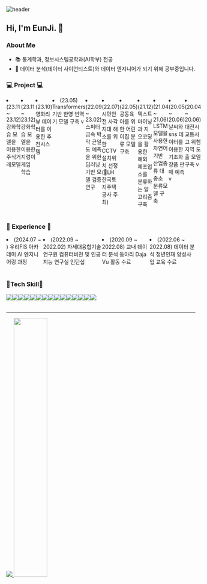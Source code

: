![header](https://capsule-render.vercel.app/api?type=waving&color=gradient&height=360&text=Hello+World%21&fontSize=70&fontAlign=50&fontAlignY=50&desc=Happy+EunJi%27s+page&descSize=20&descAlign=50&descAlignY=60)

## Hi, I'm EunJi. 👋
### About Me
  - 📚 통계학과, 정보시스템공학과(AI학부) 전공
  - 🌱 데이터 분석(데이터 사이언티스트)와 데이터 엔지니어가 되기 위해 공부중입니다. 

### 💻 Project 💻
<div style="display:flex; flex-direction:row;">
    <li>(23.11 ~ 23.12) 강화학습 모델을 이용한 주식거래모델 </li>
    <li>(23.11 ~ 23.12) 강화학습 모델을 이용한 지렁이 게임 학습 </li>
    <li>(23.10) 영화리뷰 데이터를 이용한 추천시스템 </li>
    <li>(23.05) Transformers 기반 한영 번역기 모델 구축 v </li>
    <li>(22.09 ~ 23.02) 스퍼터 금속 박막 균일도 예측을 위한 딥러닝 기반 모델 검증 연구</li>
    <li>(22.07) 시민안전 사각지대 해소를 위한 CCTV설치위치 선정 (🥉LH 한국토지주택공사 주최)</li>
    <li>(22.05) 공동육아를 위한 어린이집 분류 모델 구축 </li>
    <li>(21.12) 텍스트마이닝과 지오코딩을 활용한 해외 제조업소를 분류하는 알고리즘 구축</li>
    <li>(21.04 ~ 21.06) LSTM 모델을 사용한 자연어 기반 산업종류 대중소 분류모델 구축</li>
    <li>(20.05 ~ 20.06) 날씨와 sns 데이터를 이용한 기초화장품 판매 예측 v</li>
    <li>(20.04 ~ 20.06) 대전시 교통사고 위험 지역 도출 모델 구축 v</li>
</div><br>

 
### 💪 Experience 💪
<div style="display:flex; flex-direction:row;">
    <li>(2024.07 ~ ) 우리FIS 아카데미 AI 엔지니어링 과정</li>
    <li>(2022.09 ~ 2022.02) 차세대융합기술연구원 컴퓨터비전 및 인공지능 연구실 인턴십</li>
    <li>(2020.09 ~ 2022.08) 교내 데이터 분석 동아리 Daja Vu 활동 수료</li>
    <li>(2022.06 ~ 2022.08) 데이터 분석 청년인재 양성사업 교육 수료</li>
</div><br>



### 🔨Tech Skill🔨
<div style="display:flex; flex-direction:row;">
    <img src="https://img.shields.io/badge/Python-3766AB?style=flat-square&logo=Python&logoColor=white"/></a>
    <img src="https://img.shields.io/badge/R-276DC3?style=flat-square&logo=R&logoColor=white"/></a>
    <img src="https://img.shields.io/badge/SAS-047DA3?style=flat-square&logo=sas&logoColor=white"/></a>
    <img src="https://img.shields.io/badge/SPSS-0066B1?style=flat-square&logo=spss&logoColor=white"/></a>
    <img src="https://img.shields.io/badge/Tableau-E97627?style=flat-square&logo=Tableau&logoColor=white"/>
    <img src="https://img.shields.io/badge/MySQL-4479A1?style=flat-square&logo=MySQL&logoColor=white"/>
    <img src="https://img.shields.io/badge/OpenAI-412991?style=flat-square&logo=openai&logoColor=white"> 
    <br>  
    <img src="https://img.shields.io/badge/C++-00599C?style=flat-square&logo=C%2B%2B&logoColor=white"> 
    <img src="https://img.shields.io/badge/Java-007396?style=flat-square&logo=Java&logoColor=white"> 
    <br>
    <img src="https://img.shields.io/badge/html5-E34F26?style=flat-square&logo=html5&logoColor=white"> 
    <img src="https://img.shields.io/badge/css3-1572B6?style=flat-square&logo=css3&logoColor=white"> 
    <img src="https://img.shields.io/badge/javascript-F7DF1E?style=flat-square&logo=javascript&logoColor=black"> 
    <br>
    <img src="https://img.shields.io/badge/Amazon AWS-232F3E?style=flat-square&logo=amazon aws&logoColor=white"> 
    <img src="https://img.shields.io/badge/Amazon EC2-FF9900?style=flat-square&logo=amazon ec2&logoColor=white"> 
    <img src="https://img.shields.io/badge/Amazon RDS-527FFF?style=flat-square&logo=amazon rds&logoColor=white">
</div><br>

---
<a href="s">
  <img src="https://github-readme-stats.vercel.app/api/top-langs/?username=euneun9&exclude_repo=dkssud8150.github.io&layout=compact&theme=tokyonight" />
</a>
<a href="s">
  <img src="https://github-readme-stats.vercel.app/api?username=euneun9&theme=tokyonight&show_icons=true" width="42%" />
</a>

